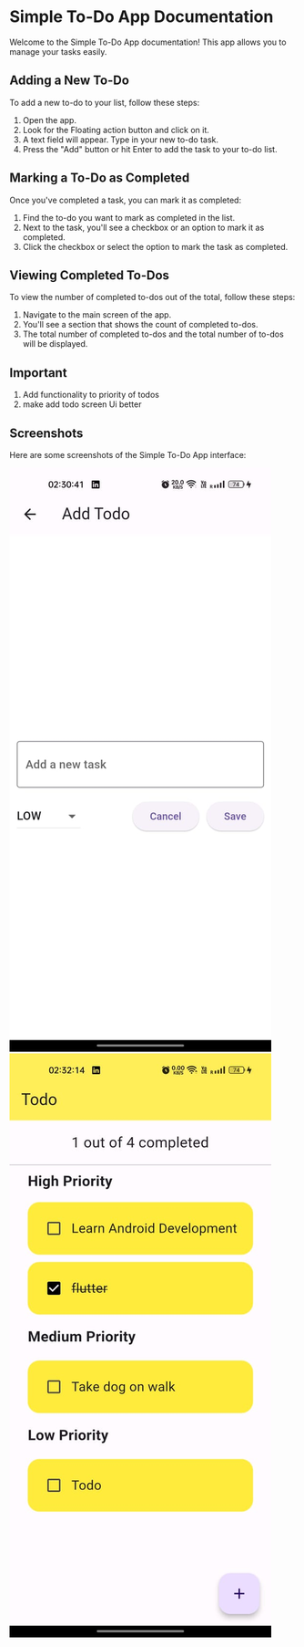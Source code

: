# Simple To-Do App Documentation

Welcome to the Simple To-Do App documentation! This app allows you to manage your tasks easily.

## Adding a New To-Do

To add a new to-do to your list, follow these steps:

1. Open the app.
2. Look for the Floating action button and click on it.
3. A text field will appear. Type in your new to-do task.
4. Press the "Add" button or hit Enter to add the task to your to-do list.

## Marking a To-Do as Completed

Once you've completed a task, you can mark it as completed:

1. Find the to-do you want to mark as completed in the list.
2. Next to the task, you'll see a checkbox or an option to mark it as completed.
3. Click the checkbox or select the option to mark the task as completed.

## Viewing Completed To-Dos

To view the number of completed to-dos out of the total, follow these steps:

1. Navigate to the main screen of the app.
2. You'll see a section that shows the count of completed to-dos.
3. The total number of completed to-dos and the total number of to-dos will be displayed.

## Important
1. Add functionality to priority of todos
2. make add todo screen Ui better 

## Screenshots

Here are some screenshots of the Simple To-Do App interface:

![Adding a New To-Do](./assets/add_todo.jpg)
![Marking a To-Do as Completed](./assets/todo_screen.jpg)
